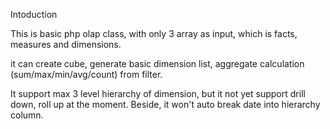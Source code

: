 Intoduction

This is basic php olap class, with only 3 array as input, which is facts, measures and dimensions.

it can create cube, generate basic dimension list, aggregate calculation (sum/max/min/avg/count) from filter. 

It support max 3 level hierarchy of dimension, but it not yet support drill down, roll up at the moment. Beside, it won't auto break date into hierarchy column.
